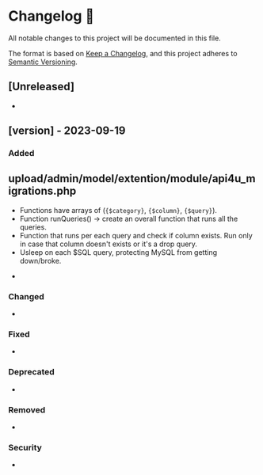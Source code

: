 # Changelog 📝

All notable changes to this project will be documented in this file.

The format is based on [Keep a Changelog](https://keepachangelog.com/en/1.0.0/), and this project adheres to [Semantic Versioning](https://semver.org/spec/v2.0.0.html).

## [Unreleased]

* 

## [version] - 2023-09-19

### Added
## upload/admin/model/extention/module/api4u_migrations.php
+ Functions have arrays of (`{$category}`, `{$column}`, `{$query}`).
+ Function runQueries() -> create an overall function that runs all the queries.
+ Function that runs per each query and check if column exists. Run only in case that column doesn't exists or it's a drop query. 
+ Usleep on each $SQL query, protecting MySQL from getting down/broke.
* 

### Changed

* 

### Fixed

* 

### Deprecated

* 

### Removed

* 

### Security

* 